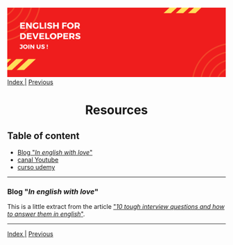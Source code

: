 ![portada](/assets/cover-english.png)
[Index |](/readme.md) [Previous](/files/pin.md)

<h1 align= "center">
    Resources
</h1>

## Table of content

- [Blog "*In english with love*"](https://www.inenglishwithlove.com/blog/introduce-yourself-in-english)
- [canal Youtube]()
- [curso udemy]()

--- 
### Blog "*In english with love*"

This is a little extract from the article ["*10 tough interview questions and how to answer them in english*"](https://www.inenglishwithlove.com/blog/how-to-answer-interview-questions-in-english?rq=interview).

---
[Index |](/readme.md) [Previous](/files/pin.md)